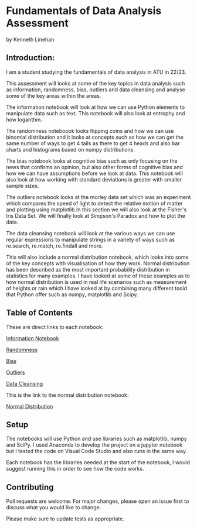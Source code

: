 # Fundamentals of Data Analysis Assessment

by Kenneth Linehan

## Introduction: 

I am a student studying the fundamentals of data analysis in ATU in 22/23.

This assessment will looks at some of the key topics in data analysis such as information, randomness, bias, outliers and data cleansing and analyse some of the key areas within the areas.

The information notebook will look at how we can use Python elements to manipulate data such as text. This notebook will also look at entrophy and how logarithm.

The randomness noteboook looks flipping coins and how we can use binomial distribution and it looks at concepts such as how we can get the same number of ways to get 4 tails as there to get 4 heads and also bar charts and histograms based on numpy distributions.

The bias notebook looks at cognitive bias such as only focusing on the news that confirms an opinion, but also other forms of cognitive bias and how we can have assumptions before we look at data. This notebook will also look at how working with standard deviations is greater with smaller sample sizes.

The outliers notebook looks at the morley data set which was an experiment which compares the speed of light to detect the relative motion of matter and plotting using matplotlib.In this section we will also look at the Fisher's Iris Data Set. We will finally look at Simpson's Paradox and how to plot the data.

The data cleansing notebook will look at the various ways we can use regular expressions to manipulate strings in a variety of ways such as re.search, re.match, re.findall and more.

This will also include a normal distribution notebook, which looks into some of the key concepts with visualisation of how they work. Normal distribution has been described as the most important probability distribution in statistics for many examples. I have looked at some of these examples as to how normal distribution is used in real life scenarios such as measurement of heights or rain which I have looked at by combining many different toold that Python offer such as numpy, matplotlib and Scipy.

## Table of Contents

These are direct links to each notebook:

[Information Notebook](https://github.com/KenLin765/funddata-assessment/blob/main/practicals/01-information.ipynb)

[Randomness](https://github.com/KenLin765/funddata-assessment/blob/main/practicals/02.randomness.ipynb)

[Bias](https://github.com/KenLin765/funddata-assessment/blob/main/practicals/03-Bias.ipynb)

[Outliers](https://github.com/KenLin765/funddata-assessment/blob/main/practicals/04.Outliers.ipynb)

[Data Cleansing](https://github.com/KenLin765/funddata-assessment/blob/main/practicals/05.Data-Cleansing.ipynb)


This is the link to the normal distribution notebook:

[Normal Distribution](https://github.com/KenLin765/funddata-assessment/blob/main/normal-distribution.ipynb)

## Setup

The notebooks will use Python and use libraries such as matplotlib, numpy and SciPy. I used Anaconda to develop the project on a jupyter notebook but I tested the code on Visual Code Studio and also runs in the same way.

Each notebook has the libraries needed at the start of the notebook, I would suggest running this in order to see how the code works.


## Contributing

Pull requests are welcome. For major changes, please open an issue first
to discuss what you would like to change.

Please make sure to update tests as appropriate.



